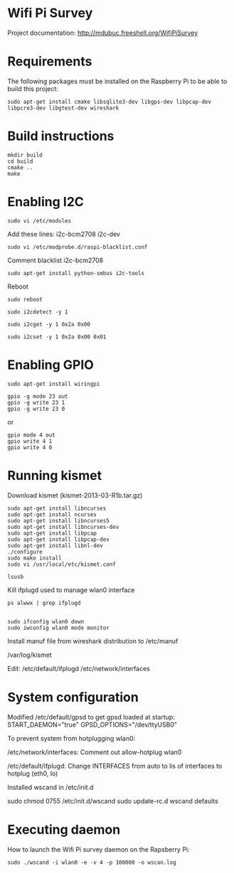# Wifi Pi Survey #

Project documentation: http://mdubuc.freeshell.org/WifiPiSurvey

# Requirements #

The following packages must be installed on the Raspberry Pi to be able to build this project:

```
sudo apt-get install cmake libsqlite3-dev libgps-dev libpcap-dev libpcre3-dev libgtest-dev wireshark
```

# Build instructions #

```
mkdir build
cd build
cmake ..
make
```

# Enabling I2C #

```
sudo vi /etc/modules
```

Add these lines:
i2c-bcm2708
i2c-dev

```
sudo vi /etc/modprobe.d/raspi-blacklist.conf
```

Comment blacklist i2c-bcm2708

```
sudo apt-get install python-smbus i2c-tools
```

Reboot
```
sudo reboot
```

```
sudo i2cdetect -y 1

sudo i2cget -y 1 0x2a 0x00

sudo i2cset -y 1 0x2a 0x00 0x01
```

# Enabling GPIO #

```
sudo apt-get install wiringpi
```

```
gpio -g mode 23 out
gpio -g write 23 1
gpio -g write 23 0
```
or
```
gpio mode 4 out
gpio write 4 1
gpio write 4 0
```

# Running kismet #

Download kismet (kismet-2013-03-R1b.tar.gz)

```
sudo apt-get install libncurses
sudo apt-get install ncurses
sudo apt-get install libncurses5
sudo apt-get install libncurses-dev
sudo apt-get install libpcap
sudo apt-get install libpcap-dev
sudo apt-get install libnl-dev
./configure
sudo make install
sudo vi /usr/local/etc/kismet.conf

lsusb
```

Kill ifplugd used to manage wlan0 interface
```
ps alwwx | grep ifplugd


sudo ifconfig wlan0 down
sudo iwconfig wlan0 mode monitor
```

Install manuf file from wireshark distribution to /etc/manuf

/var/log/kismet

Edit:
/etc/default/ifplugd
/etc/network/interfaces

# System configuration #

Modified /etc/default/gpsd to get gpsd loaded at startup:
START_DAEMON="true"
GPSD_OPTIONS="/dev/ttyUSB0"

To prevent system from hotplugging wlan0:

/etc/network/interfaces:
Comment out allow-hotplug wlan0

/etc/default/ifplugd:
Change INTERFACES from auto to lis of interfaces to hotplug (eth0, lo)

Installed wscand in /etc/init.d

sudo chmod 0755 /etc/init.d/wscand
sudo update-rc.d wscand defaults

# Executing daemon #

How to launch the Wifi Pi survey daemon on the Rapsberry Pi:

```
sudo ./wscand -i wlan0 -e -v 4 -p 100000 -o wscan.log
```
